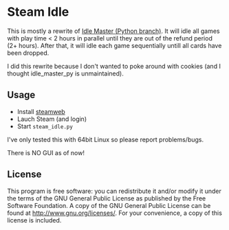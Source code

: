 Steam Idle
===========

This is mostly a rewrite of [Idle Master (Python branch)](https://github.com/jshackles/idle_master_py).
It will idle all games with play time < 2 hours in parallel until they are out of the refund period (2+ hours).
After that, it will idle each game sequentially untill all cards have been dropped.

I did this rewrite because I don't wanted to poke around with cookies (and I thought idle_master_py is unmaintained).

Usage
-------

* Install [steamweb](https://github.com/jayme-github/steamweb)
* Lauch Steam (and login)
* Start `steam_idle.py`

I've only tested this with 64bit Linux so please report problems/bugs.

There is NO GUI as of now!

License
-------

This program is free software: you can redistribute it and/or modify it under the terms of the GNU General Public License as published by the Free Software Foundation.  A copy of the GNU General Public License can be found at http://www.gnu.org/licenses/.  For your convenience, a copy of this license is included.
